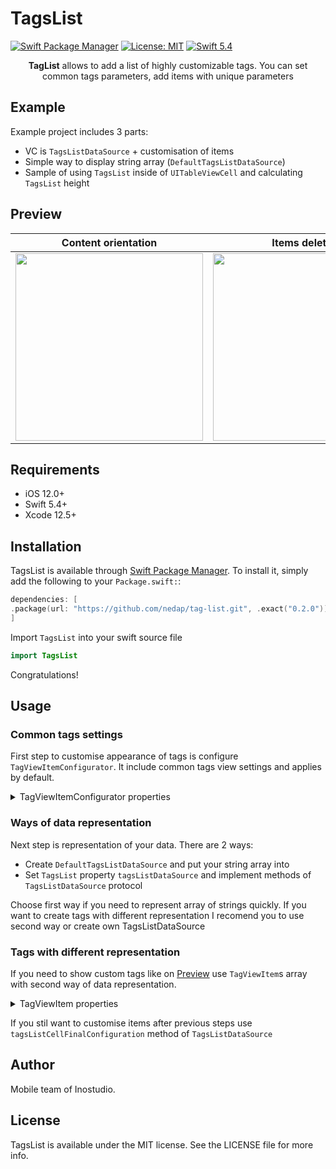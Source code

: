 # TagsList

[![Swift Package Manager](https://img.shields.io/badge/SPM-supported-brightgreen?style=flat)](https://swift.org/package-manager)
[![License: MIT](https://img.shields.io/badge/License-MIT-yellow.svg?style=flat)](https://opensource.org/licenses/MIT)
[![Swift 5.4](https://img.shields.io/badge/swift-5.4-blue.svg?style=flat)](https://developer.apple.com/swift/) 


<p align="center">
<b>TagList</b> allows to add a list of highly customizable tags. You can set common tags parameters, add items with unique parameters
</p>


## Example

Example project includes 3 parts:
- VC is `TagsListDataSource` + customisation of items
- Simple way to display string array (`DefaultTagsListDataSource`)
- Sample of using `TagsList` inside of `UITableViewCell` and calculating `TagsList` height


## Preview

| **Content orientation** | **Items deleting** | **Customisation features** |
|:-------:|:-------:|:-------:|
|<img src="https://github.com/inomobile/tag-list/blob/master/DemoGif/TagList%201.gif?raw=true" width="300">|<img src="https://github.com/inomobile/tag-list/blob/master/DemoGif/TagList%202.gif?raw=true" width="300">| <img src="https://github.com/inomobile/tag-list/blob/master/DemoGif/TagList%203.gif?raw=true" width="300">|
## Requirements

- iOS 12.0+
- Swift 5.4+
- Xcode 12.5+


## Installation

TagsList is available through [Swift Package Manager](https://cocoapods.org). To install
it, simply add the following to your `Package.swift:`:

```swift
dependencies: [
.package(url: "https://github.com/nedap/tag-list.git", .exact("0.2.0"))
]
```

Import `TagsList` into your swift source file

``` swift
import TagsList
```

Congratulations!

## Usage

### Common tags settings
First step to customise appearance of tags is configure `TagViewItemConfigurator`. It include common tags view settings and applies by default.
<details><summary> TagViewItemConfigurator properties </summary>
<br>

    borderMarginHorizontal
    spacing
    contentHeight
    cellHeight
    itemCornerRadius
    sideImageCornerRadius
    xButtonCornerRadius

    sideImageEverytimeDisplaying
    xButtonEverytimeDisplaying
    maxWidth
    titleFont

    backgroundColor
    sideImageBackgroundColor
    xButtonBackgroundColor
    textColor

    xButtonImage
</details>

### Ways of data representation

Next step is representation of your data. 
There are 2 ways: 
- Create `DefaultTagsListDataSource` and put your string array into
- Set `TagsList` property `tagsListDataSource` and implement methods of `TagsListDataSource` protocol

Choose first way if you need to represent array of strings quickly.
If you want to create tags with different representation I recomend you to use second way or create own TagsListDataSource

### Tags with different representation

If you need to show custom tags like on [Preview](#preview) use `TagViewItem`s array with second way of data representation.
<details><summary> TagViewItem properties </summary>
<br>

    title
    titleColor
    titleFont

    sideImage
    sideImageBackgroundColor

    xButtonDisplaying
    xButtonBackgroundColor
    xButtonImage

    backgroundColor
</details>

If you stil want to customise items after previous steps use `tagsListCellFinalConfiguration` method of `TagsListDataSource`

## Author

Mobile team of Inostudio.

## License

TagsList is available under the MIT license. See the LICENSE file for more info.
